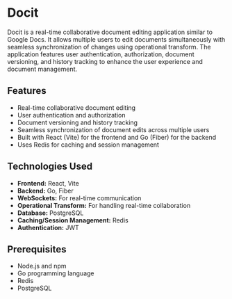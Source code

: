 # Docit

Docit is a real-time collaborative document editing application similar to Google Docs. It allows multiple users to edit documents simultaneously with seamless synchronization of changes using operational transform. The application features user authentication, authorization, document versioning, and history tracking to enhance the user experience and document management.

## Features

- Real-time collaborative document editing
- User authentication and authorization
- Document versioning and history tracking
- Seamless synchronization of document edits across multiple users
- Built with React (Vite) for the frontend and Go (Fiber) for the backend
- Uses Redis for caching and session management

## Technologies Used

- **Frontend:** React, Vite
- **Backend:** Go, Fiber
- **WebSockets:** For real-time communication
- **Operational Transform:** For handling real-time collaboration
- **Database:** PostgreSQL
- **Caching/Session Management:** Redis
- **Authentication:** JWT

## Prerequisites

- Node.js and npm
- Go programming language
- Redis
- PostgreSQL

